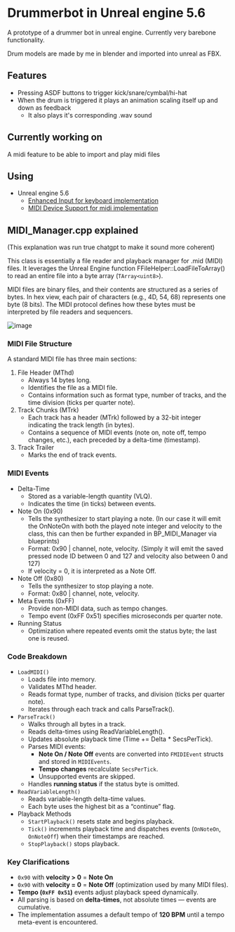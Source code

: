 # Drummerbot in Unreal engine 5.6
A prototype of a drummer bot in unreal engine. Currently very barebone functionality.

Drum models are made by me in blender and imported into unreal as FBX.

## Features
- Pressing ASDF buttons to trigger kick/snare/cymbal/hi-hat
- When the drum is triggered it plays an animation scaling itself up and down as feedback
  - It also plays it's corresponding .wav sound

## Currently working on
A midi feature to be able to import and play midi files

## Using
- Unreal engine 5.6
  - [Enhanced Input for keyboard implementation](https://dev.epicgames.com/documentation/en-us/unreal-engine/enhanced-input-in-unreal-engine)
  - [MIDI Device Support for midi implementation](https://dev.epicgames.com/documentation/en-us/unreal-engine/midi-in-unreal-engine)


## MIDI_Manager.cpp explained
(This explanation was run true chatgpt to make it sound more coherent)

This class is essentially a file reader and playback manager for .mid (MIDI) files. It leverages the Unreal Engine function FFileHelper::LoadFileToArray() to read an entire file into a byte array (`TArray<uint8>`).

MIDI files are binary files, and their contents are structured as a series of bytes. In hex view, each pair of characters (e.g., 4D, 54, 68) represents one byte (8 bits). The MIDI protocol defines how these bytes must be interpreted by file readers and sequencers.

![image](https://miro.medium.com/v2/resize:fit:1280/1*4KjU9nsZjejIuhn0I3AEPg.gif)

### MIDI File Structure
A standard MIDI file has three main sections:
1. File Header (MThd)
    - Always 14 bytes long.
    - Identifies the file as a MIDI file.
    - Contains information such as format type, number of tracks, and the time division (ticks per quarter note).
2. Track Chunks (MTrk)
    - Each track has a header (MTrk) followed by a 32-bit integer indicating the track length (in bytes).
    - Contains a sequence of MIDI events (note on, note off, tempo changes, etc.), each preceded by a delta-time (timestamp).
3. Track Trailer
    - Marks the end of track events.

### MIDI Events
- Delta-Time
  - Stored as a variable-length quantity (VLQ).
  - Indicates the time (in ticks) between events.
- Note On (0x90)
  - Tells the synthesizer to start playing a note. (In our case it will emit the OnNoteOn with both the played note integer and velocity to the class, this can then be further expanded in BP_MIDI_Manager via blueprints)
  - Format: 0x90 | channel, note, velocity. (Simply it will emit the saved pressed node ID between 0 and 127 and velocity also between 0 and 127)
  - If velocity = 0, it is interpreted as a Note Off.
- Note Off (0x80)
  - Tells the synthesizer to stop playing a note.
  - Format: 0x80 | channel, note, velocity.
- Meta Events (0xFF)
  - Provide non-MIDI data, such as tempo changes.
  - Tempo event (0xFF 0x51) specifies microseconds per quarter note.
- Running Status
  - Optimization where repeated events omit the status byte; the last one is reused.

### Code Breakdown
- `LoadMIDI()`
  - Loads file into memory.
  - Validates MThd header.
  - Reads format type, number of tracks, and division (ticks per quarter note).
  - Iterates through each track and calls ParseTrack().
- `ParseTrack()`
  - Walks through all bytes in a track.
  - Reads delta-times using ReadVariableLength().
  - Updates absolute playback time (Time += Delta * SecsPerTick).
  - Parses MIDI events:
    - **Note On / Note Off** events are converted into `FMIDIEvent` structs and stored in `MIDIEvents`.  
    - **Tempo changes** recalculate `SecsPerTick`.  
    - Unsupported events are skipped.
  - Handles **running status** if the status byte is omitted.  
- `ReadVariableLength()`
  - Reads variable-length delta-time values.  
  - Each byte uses the highest bit as a “continue” flag.  
- Playback Methods
  - `StartPlayback()` resets state and begins playback.  
  - `Tick()` increments playback time and dispatches events (`OnNoteOn`, `OnNoteOff`) when their timestamps are reached.  
  - `StopPlayback()` stops playback.  

### Key Clarifications
- `0x90` with **velocity > 0** = **Note On**  
- `0x90` with **velocity = 0** = **Note Off** (optimization used by many MIDI files).  
- **Tempo (`0xFF 0x51`)** events adjust playback speed dynamically.  
- All parsing is based on **delta-times**, not absolute times — events are cumulative.  
- The implementation assumes a default tempo of **120 BPM** until a tempo meta-event is encountered.  
